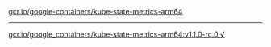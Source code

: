 [gcr.io/google-containers/kube-state-metrics-arm64](https://hub.docker.com/r/sqeven/kube-state-metrics-arm64/tags/) 

----
[gcr.io/google_containers/kube-state-metrics-arm64:v1.1.0-rc.0 √](https://hub.docker.com/r/sqeven/kube-state-metrics-arm64/tags/)

